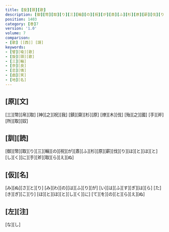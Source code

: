 ```yaml
---
title: [旋][頭][歌]
description: [御][幣][取][り][三][輪][の][祝][が][斎][ふ][杉][原][薪][伐][り][ほ][と][ほ][と][し][く][に][手][斧][取][ら][え][ぬ]
position: 1403
category: [巻]7
version: '1.0'
volume: 7
comparison:
- [歌] [[西]] [謌]
keywords:
- [譬][喩][歌]
- [旋][頭][歌]
- [三][輪]
- [奈][良]
- [恋][情]
- [戯][笑]
- [地][名]
---
```


## [原][文]

[三][幣][帛][取] [神][之][祝][我] [鎮][齋][杉][原] [燎][木][伐] [殆][之][國] [手][斧][所][取][奴]

## [訓][読]

[御][幣][取][り][三][輪][の][祝][が][斎][ふ][杉][原][薪][伐][り][ほ][と][ほ][と][し][く][に][手][斧][取][ら][え][ぬ]

## [仮][名]

[み][ぬ][さ][と][り] [み][わ][の][は][ふ][り][が] [い][は][ふ][す][ぎ][は][ら] [た][き][ぎ][こ][り] [ほ][と][ほ][と][し][く][に] [て][を][の][と][ら][え][ぬ]

## [左][注]

[な][し]
